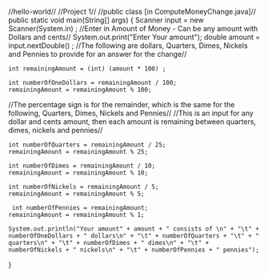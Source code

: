 //hello-world//
//Project 1//
//public class [in ComputeMoneyChange.java]//
  public static void main(String[] args)  {
    Scanner input = new Scanner(System.in) ;
//Enter in Amount of Money - Can be any amount with Dollars and cents//
    System.out.print("Enter Your amount");
    double amount = input.nextDouble() ;
//The following are dollars, Quarters, Dimes, Nickels and Pennies to provide for an answer for the change//

    int remainingAmount = (int) (amount * 100) ;
    
    int numberOfOneDollars = remainingAmount / 100;
    remainingAmount = remainingAmount % 100;
//The percentage sign is for the remainder, which is the same for the following, Quarters, Dimes, Nickels and Pennies//
//This is an input for any dollar and cents amount, then each amount is remaining between quarters, dimes, nickels and pennies//

    int numberOfQuarters = remainingAmount / 25;
    remainingAmount = remainingAmount % 25;

    int numberOfDimes = remainingAmount / 10;
    remainingAmount = remainingAmount % 10;

    int numberOfNickels = remainingAmount / 5;
    remainingAmount = remainingAmount % 5;

     int numberOfPennies = remainingAmount;
    remainingAmount = remainingAmount % 1;

    System.out.println("Your amount" + amount + " consists of \n" + "\t" + numberOfOneDollars + " dollars\n" + "\t" + numberOfQuarters + "\t" + " quarters\n" + "\t" + numberOfDimes + " dimes\n" + "\t" + numberOfNickels + " nickels\n" + "\t" + numberOfPennies + " pennies");
  }

   
   
